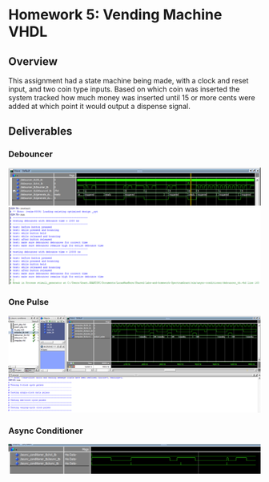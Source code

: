 # Homework 5: Vending Machine VHDL

## Overview

This assignment had a state machine being made, with a clock and reset input, and two coin type inputs. Based on which coin was inserted the system tracked how much money was inserted until 15 or more cents were added at which point it would output a dispense signal.

## Deliverables

### Debouncer
![A screenshot of a awesome working program](assets/Kirkland_Homework06_Debouncer_Waveform.png)
![A screenshot of a awesome working program](assets/Kirkland_Homework06_Debouncer_Transcript.png)

### One Pulse
![A screenshot of a awesome working program](assets/Kirkland_Homework06_Onepulse_Waveform.png)

### Async Conditioner
![A screenshot of a awesome working program](assets/Kirkland_Homework06_Conditioner_Waveform.png)
